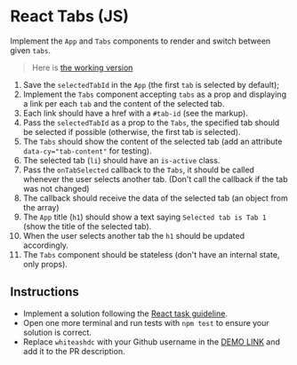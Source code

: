 # React Tabs (JS)

Implement the `App` and `Tabs` components to render and switch between given `tabs`.

> Here is [the working version](https://mate-academy.github.io/react_tabs)

1. Save the `selectedTabId` in the `App` (the first `tab` is selected by default);
1. Implement the `Tabs` component accepting `tabs` as a prop and displaying a link per each `tab` and the content of the selected tab.
1. Each link should have a href with a `#tab-id` (see the markup).
1. Pass the `selectedTabId` as a prop to the `Tabs`, the specified tab should be selected if possible
  (otherwise, the first tab is selected).
1. The `Tabs` should show the content of the selected tab (add an attribute `data-cy="tab-content"` for testing).
1. The selected tab (`li`) should have an `is-active` class.
1. Pass the `onTabSelected` callback to the `Tabs`, it should be called whenever the user selects another tab.
   (Don't call the callback if the tab was not changed)
1. The callback should receive the data of the selected tab (an object from the array)
1. The `App` title (`h1`) should show a text saying `Selected tab is Tab 1` (show the title of the selected tab).
1. When the user selects another tab the `h1` should be updated accordingly.
1. The `Tabs` component should be stateless (don't have an internal state, only props).

## Instructions

- Implement a solution following the [React task guideline](https://github.com/mate-academy/react_task-guideline#react-tasks-guideline).
- Open one more terminal and run tests with `npm test` to ensure your solution is correct.
- Replace `whiteashdc` with your Github username in the [DEMO LINK]( https://whiteashdc.github.io/react_tabs-js/) and add it to the PR description.

